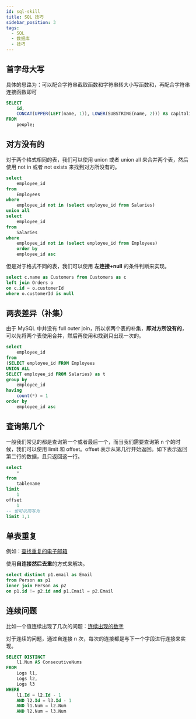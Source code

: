 ```yaml
---
id: sql-skill
title: SQL 技巧
sidebar_position: 3
tags:
  - SQL
  - 数据库
  - 技巧
---
```


## 首字母大写

具体的思路为：可以配合字符串截取函数和字符串转大小写函数和，再配合字符串连接函数即可

```sql
SELECT
    id,
    CONCAT(UPPER(LEFT(name, 1)), LOWER(SUBSTRING(name, 2))) AS capitalized_name
FROM
    people;

```

## 对方没有的

对于两个格式相同的表，我们可以使用 union 或者 union all 来合并两个表，然后使用 not in 或者 not exists 来找到对方所没有的。

```sql {4-6} showLineNumbers
select
    employee_id
from
    Employees
where
    employee_id not in (select employee_id from Salaries)
union all
select
    employee_id
from
    Salaries
where
    employee_id not in (select employee_id from Employees)
    order by
    employee_id asc
```

但是对于格式不同的表，我们可以使用 **左连接+null** 的条件判断来实现。

```sql {2,4}
select c.name as Customers from Customers as c
left join Orders o
on c.id = o.customerId
where o.customerId is null
```

## 两表差异（补集）

由于 MySQL 中并没有 full outer join，所以求两个表的补集，**即对方所没有的**，可以先将两个表使用合并，然后再使用和找到只出现一次的。

```sql {4-6} showLineNumbers
select
    employee_id
from
(SELECT employee_id FROM Employees
UNION ALL
SELECT employee_id FROM Salaries) as t
group by
    employee_id
having
    count(*) = 1
order by
    employee_id asc
```

## 查询第几个

一般我们常见的都是查询第一个或者最后一个，而当我们需要查询第 n 个的时候，我们可以使用 limit 和 offset。offset 表示从第几行开始返回。如下表示返回第二行的数据，且只返回这一行。

```sql
select
	*
from
	tablename
limit
	1
offset
	1
-- 也可以简写为
limit 1,1
```

## 单表重复

例如：[查找重复的电子邮箱](./exercises/duplicate-emails/#思考)

使用**自连接然后去重**的方式来解决。

```sql
select distinct p1.email as Email
from Person as p1
inner join Person as p2
on p1.id != p2.id and p1.Email = p2.Email
```

## 连续问题

比如一个值连续出现了几次的问题：[连续出现的数字](./exercises/consecutive-numbers.md/#思考)

对于连续的问题，通过自连接 n 次，每次的连接都是与下一个字段进行连接来实现。

```sql
SELECT DISTINCT
    l1.Num AS ConsecutiveNums
FROM
    Logs l1,
    Logs l2,
    Logs l3
WHERE
    l1.Id = l2.Id - 1
    AND l2.Id = l3.Id - 1
    AND l1.Num = l2.Num
    AND l2.Num = l3.Num
```

